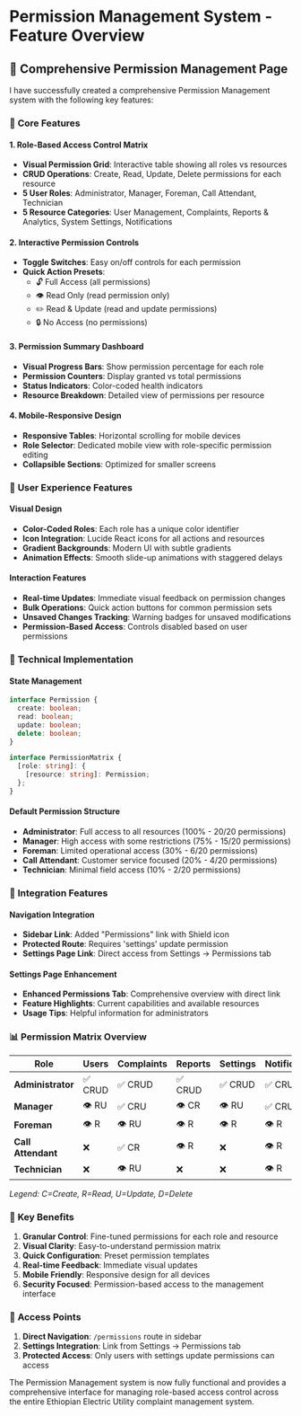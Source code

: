 # Permission Management System - Feature Overview

## 🎯 **Comprehensive Permission Management Page**

I have successfully created a comprehensive Permission Management system with the following key features:

### 🔐 **Core Features**

#### **1. Role-Based Access Control Matrix**
- **Visual Permission Grid**: Interactive table showing all roles vs resources
- **CRUD Operations**: Create, Read, Update, Delete permissions for each resource
- **5 User Roles**: Administrator, Manager, Foreman, Call Attendant, Technician
- **5 Resource Categories**: User Management, Complaints, Reports & Analytics, System Settings, Notifications

#### **2. Interactive Permission Controls**
- **Toggle Switches**: Easy on/off controls for each permission
- **Quick Action Presets**: 
  - 🔓 Full Access (all permissions)
  - 👁️ Read Only (read permission only)
  - ✏️ Read & Update (read and update permissions)
  - 🔒 No Access (no permissions)

#### **3. Permission Summary Dashboard**
- **Visual Progress Bars**: Show permission percentage for each role
- **Permission Counters**: Display granted vs total permissions
- **Status Indicators**: Color-coded health indicators
- **Resource Breakdown**: Detailed view of permissions per resource

#### **4. Mobile-Responsive Design**
- **Responsive Tables**: Horizontal scrolling for mobile devices
- **Role Selector**: Dedicated mobile view with role-specific permission editing
- **Collapsible Sections**: Optimized for smaller screens

### 🎨 **User Experience Features**

#### **Visual Design**
- **Color-Coded Roles**: Each role has a unique color identifier
- **Icon Integration**: Lucide React icons for all actions and resources
- **Gradient Backgrounds**: Modern UI with subtle gradients
- **Animation Effects**: Smooth slide-up animations with staggered delays

#### **Interaction Features**
- **Real-time Updates**: Immediate visual feedback on permission changes
- **Bulk Operations**: Quick action buttons for common permission sets
- **Unsaved Changes Tracking**: Warning badges for unsaved modifications
- **Permission-Based Access**: Controls disabled based on user permissions

### 🔧 **Technical Implementation**

#### **State Management**
```typescript
interface Permission {
  create: boolean;
  read: boolean;
  update: boolean;
  delete: boolean;
}

interface PermissionMatrix {
  [role: string]: {
    [resource: string]: Permission;
  };
}
```

#### **Default Permission Structure**
- **Administrator**: Full access to all resources (100% - 20/20 permissions)
- **Manager**: High access with some restrictions (75% - 15/20 permissions)
- **Foreman**: Limited operational access (30% - 6/20 permissions)
- **Call Attendant**: Customer service focused (20% - 4/20 permissions)
- **Technician**: Minimal field access (10% - 2/20 permissions)

### 🚀 **Integration Features**

#### **Navigation Integration**
- **Sidebar Link**: Added "Permissions" link with Shield icon
- **Protected Route**: Requires 'settings' update permission
- **Settings Page Link**: Direct access from Settings → Permissions tab

#### **Settings Page Enhancement**
- **Enhanced Permissions Tab**: Comprehensive overview with direct link
- **Feature Highlights**: Current capabilities and available resources
- **Usage Tips**: Helpful information for administrators

### 📊 **Permission Matrix Overview**

| Role | Users | Complaints | Reports | Settings | Notifications | Total |
|------|-------|------------|---------|----------|---------------|-------|
| **Administrator** | ✅ CRUD | ✅ CRUD | ✅ CRUD | ✅ CRUD | ✅ CRUD | 20/20 |
| **Manager** | 👁️ RU | ✅ CRU | 👁️ CR | 👁️ RU | ✅ CRU | 15/20 |
| **Foreman** | 👁️ R | 👁️ RU | 👁️ R | 👁️ R | 👁️ R | 6/20 |
| **Call Attendant** | ❌ | ✅ CR | 👁️ R | ❌ | 👁️ R | 4/20 |
| **Technician** | ❌ | 👁️ RU | ❌ | ❌ | 👁️ R | 2/20 |

*Legend: C=Create, R=Read, U=Update, D=Delete*

### 🎯 **Key Benefits**

1. **Granular Control**: Fine-tuned permissions for each role and resource
2. **Visual Clarity**: Easy-to-understand permission matrix
3. **Quick Configuration**: Preset permission templates
4. **Real-time Feedback**: Immediate visual updates
5. **Mobile Friendly**: Responsive design for all devices
6. **Security Focused**: Permission-based access to the management interface

### 🔗 **Access Points**

1. **Direct Navigation**: `/permissions` route in sidebar
2. **Settings Integration**: Link from Settings → Permissions tab
3. **Protected Access**: Only users with settings update permissions can access

The Permission Management system is now fully functional and provides a comprehensive interface for managing role-based access control across the entire Ethiopian Electric Utility complaint management system.